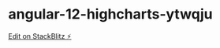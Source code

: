 # angular-12-highcharts-ytwqju

[Edit on StackBlitz ⚡️](https://stackblitz.com/edit/angular-12-highcharts-ytwqju)